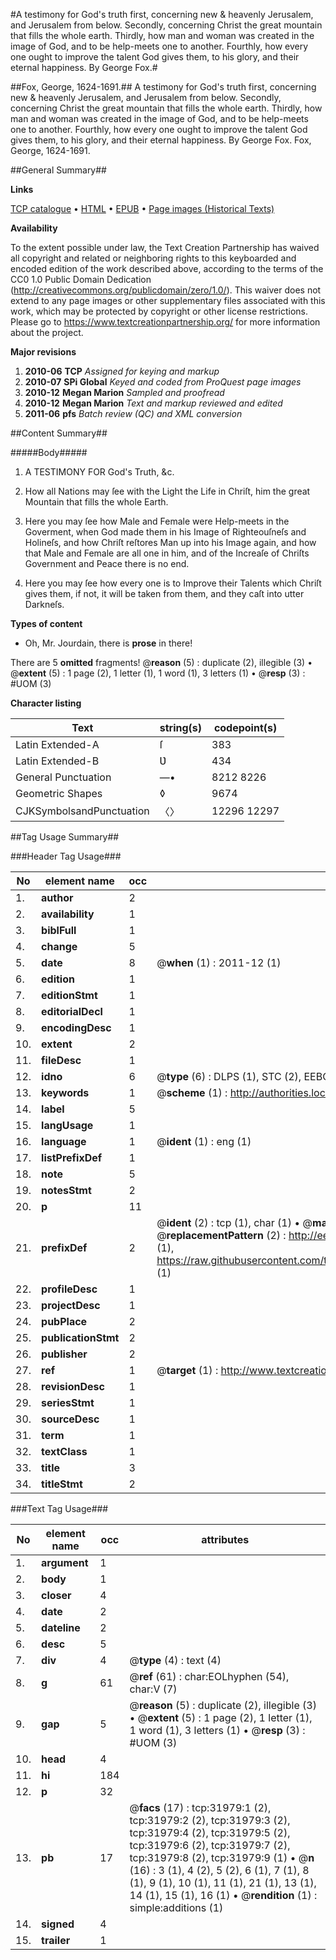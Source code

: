 #A testimony for God's truth first, concerning new & heavenly Jerusalem, and Jerusalem from below. Secondly, concerning Christ the great mountain that fills the whole earth. Thirdly, how man and woman was created in the image of God, and to be help-meets one to another. Fourthly, how every one ought to improve the talent God gives them, to his glory, and their eternal happiness. By George Fox.#

##Fox, George, 1624-1691.##
A testimony for God's truth first, concerning new & heavenly Jerusalem, and Jerusalem from below. Secondly, concerning Christ the great mountain that fills the whole earth. Thirdly, how man and woman was created in the image of God, and to be help-meets one to another. Fourthly, how every one ought to improve the talent God gives them, to his glory, and their eternal happiness. By George Fox.
Fox, George, 1624-1691.

##General Summary##

**Links**

[TCP catalogue](http://www.ota.ox.ac.uk/tcp/)  • 
[HTML](http://tei.it.ox.ac.uk/tcp/Texts-HTML/free/A40/A40276.html)  • 
[EPUB](http://tei.it.ox.ac.uk/tcp/Texts-EPUB/free/A40/A40276.epub) • 
[Page images (Historical Texts)](https://historicaltexts.jisc.ac.uk/eebo-99827557e)

**Availability**

To the extent possible under law, the Text Creation Partnership has waived all copyright and related or neighboring rights to this keyboarded and encoded edition of the work described above, according to the terms of the CC0 1.0 Public Domain Dedication (http://creativecommons.org/publicdomain/zero/1.0/). This waiver does not extend to any page images or other supplementary files associated with this work, which may be protected by copyright or other license restrictions. Please go to https://www.textcreationpartnership.org/ for more information about the project.

**Major revisions**

1. __2010-06__ __TCP__ *Assigned for keying and markup*
1. __2010-07__ __SPi Global__ *Keyed and coded from ProQuest page images*
1. __2010-12__ __Megan Marion__ *Sampled and proofread*
1. __2010-12__ __Megan Marion__ *Text and markup reviewed and edited*
1. __2011-06__ __pfs__ *Batch review (QC) and XML conversion*

##Content Summary##

#####Body#####

1. A TESTIMONY FOR God's Truth, &c.

1. How all Nations may ſee with the Light the Life in Chriſt, him the great Mountain that fills the whole Earth.

1. Here you may ſee how Male and Female were Help-meets in the Goverment, when God made them in his Image of Righteouſneſs and Holineſs, and how Chriſt reſtores Man up into his Image again, and how that Male and Female are all one in him, and of the Increaſe of Chriſts Government and Peace there is no end.

1. Here you may ſee how every one is to Improve their Talents which Chriſt gives them, if not, it will be taken from them, and they caſt into utter Darkneſs.

**Types of content**

  * Oh, Mr. Jourdain, there is **prose** in there!

There are 5 **omitted** fragments! 
 @__reason__ (5) : duplicate (2), illegible (3)  •  @__extent__ (5) : 1 page (2), 1 letter (1), 1 word (1), 3 letters (1)  •  @__resp__ (3) : #UOM (3)

**Character listing**


|Text|string(s)|codepoint(s)|
|---|---|---|
|Latin Extended-A|ſ|383|
|Latin Extended-B|Ʋ|434|
|General Punctuation|—•|8212 8226|
|Geometric Shapes|◊|9674|
|CJKSymbolsandPunctuation|〈〉|12296 12297|

##Tag Usage Summary##

###Header Tag Usage###

|No|element name|occ|attributes|
|---|---|---|---|
|1.|__author__|2||
|2.|__availability__|1||
|3.|__biblFull__|1||
|4.|__change__|5||
|5.|__date__|8| @__when__ (1) : 2011-12 (1)|
|6.|__edition__|1||
|7.|__editionStmt__|1||
|8.|__editorialDecl__|1||
|9.|__encodingDesc__|1||
|10.|__extent__|2||
|11.|__fileDesc__|1||
|12.|__idno__|6| @__type__ (6) : DLPS (1), STC (2), EEBO-CITATION (1), PROQUEST (1), VID (1)|
|13.|__keywords__|1| @__scheme__ (1) : http://authorities.loc.gov/ (1)|
|14.|__label__|5||
|15.|__langUsage__|1||
|16.|__language__|1| @__ident__ (1) : eng (1)|
|17.|__listPrefixDef__|1||
|18.|__note__|5||
|19.|__notesStmt__|2||
|20.|__p__|11||
|21.|__prefixDef__|2| @__ident__ (2) : tcp (1), char (1)  •  @__matchPattern__ (2) : ([0-9\-]+):([0-9IVX]+) (1), (.+) (1)  •  @__replacementPattern__ (2) : http://eebo.chadwyck.com/downloadtiff?vid=$1&page=$2 (1), https://raw.githubusercontent.com/textcreationpartnership/Texts/master/tcpchars.xml#$1 (1)|
|22.|__profileDesc__|1||
|23.|__projectDesc__|1||
|24.|__pubPlace__|2||
|25.|__publicationStmt__|2||
|26.|__publisher__|2||
|27.|__ref__|1| @__target__ (1) : http://www.textcreationpartnership.org/docs/. (1)|
|28.|__revisionDesc__|1||
|29.|__seriesStmt__|1||
|30.|__sourceDesc__|1||
|31.|__term__|1||
|32.|__textClass__|1||
|33.|__title__|3||
|34.|__titleStmt__|2||


###Text Tag Usage###

|No|element name|occ|attributes|
|---|---|---|---|
|1.|__argument__|1||
|2.|__body__|1||
|3.|__closer__|4||
|4.|__date__|2||
|5.|__dateline__|2||
|6.|__desc__|5||
|7.|__div__|4| @__type__ (4) : text (4)|
|8.|__g__|61| @__ref__ (61) : char:EOLhyphen (54), char:V (7)|
|9.|__gap__|5| @__reason__ (5) : duplicate (2), illegible (3)  •  @__extent__ (5) : 1 page (2), 1 letter (1), 1 word (1), 3 letters (1)  •  @__resp__ (3) : #UOM (3)|
|10.|__head__|4||
|11.|__hi__|184||
|12.|__p__|32||
|13.|__pb__|17| @__facs__ (17) : tcp:31979:1 (2), tcp:31979:2 (2), tcp:31979:3 (2), tcp:31979:4 (2), tcp:31979:5 (2), tcp:31979:6 (2), tcp:31979:7 (2), tcp:31979:8 (2), tcp:31979:9 (1)  •  @__n__ (16) : 3 (1), 4 (2), 5 (2), 6 (1), 7 (1), 8 (1), 9 (1), 10 (1), 11 (1), 21 (1), 13 (1), 14 (1), 15 (1), 16 (1)  •  @__rendition__ (1) : simple:additions (1)|
|14.|__signed__|4||
|15.|__trailer__|1||
